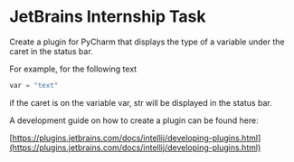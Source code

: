 # JetBrains Internship Task

Create a plugin for PyCharm that displays the type of a variable under the caret in the status bar.

For example, for the following text
```py
var = "text"
```
if the caret is on the variable var, str will be displayed in the status bar.

A development guide on how to create a plugin can be found here:

[https://plugins.jetbrains.com/docs/intellij/developing-plugins.html](https://plugins.jetbrains.com/docs/intellij/developing-plugins.html)
